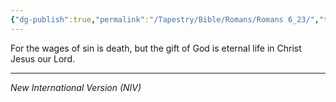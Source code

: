 ```yaml
---
{"dg-publish":true,"permalink":"/Tapestry/Bible/Romans/Romans 6_23/","title":"Romans 6:23","hide":true,"tags":["bible-verse","bible-verse"],"dgHomeLink":true,"dgShowLocalGraph":true,"dgEnableSearch":true}
---
```


For the wages of sin is death, but the gift of God is eternal life in Christ Jesus our Lord.

---
*New International Version (NIV)*